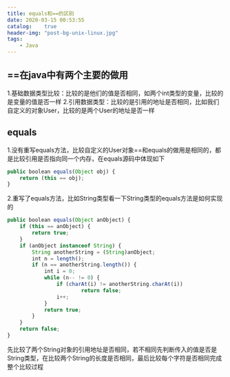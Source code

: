 ```yaml
---
title: equals和==的区别
date: 2020-03-15 00:53:55
catalog:    true
header-img: "post-bg-unix-linux.jpg"
tags:
    - Java
---
```


## ==在java中有两个主要的做用

1.基础数据类型比较：比较的是他们的值是否相同，如两个int类型的变量，比较的是变量的值是否一样
2.引用数据类型：比较的是引用的地址是否相同，比如我们自定义的对象User，比较的是两个User的地址是否一样

## equals

1.没有重写equals方法，比较自定义的User对象==和equals的做用是相同的，都是比较引用是否指向同一个内存，在equals源码中体现如下
```js
public boolean equals(Object obj) {
    return (this == obj);
}
```

2.重写了equals方法，比如String类型看一下String类型的equals方法是如何实现的
```js
public boolean equals(Object anObject) {
    if (this == anObject) {
        return true;
    }
    if (anObject instanceof String) {
        String anotherString = (String)anObject;
        int n = length();
        if (n == anotherString.length()) {
            int i = 0;
            while (n-- != 0) {
                if (charAt(i) != anotherString.charAt(i))
                        return false;
                i++;
            }
            return true;
        }
    }
    return false;
}
```
先比较了两个String对象的引用地址是否相同，若不相同先判断传入的值是否是String类型，在比较两个String的长度是否相同，最后比较每个字符是否相同完成整个比较过程